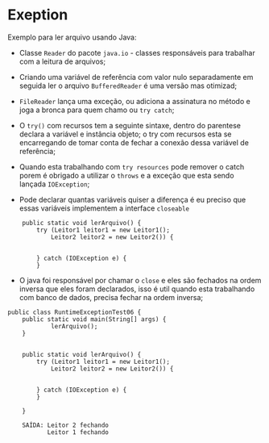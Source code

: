 # Exeption

Exemplo para ler arquivo usando Java:

- Classe `Reader` do pacote `java.io` - classes responsáveis para trabalhar com a leitura de arquivos;
- Criando uma variável de referência com valor nulo separadamente em seguida ler o arquivo `BufferedReader` é uma versão mas otimizad;
- `FileReader` lança uma exceção, ou adiciona a assinatura no método e joga a bronca para quem chamo ou `try catch`;

- O `try()` com recursos tem a seguinte sintaxe, dentro do parentese declara a variável e instância objeto; o try com recursos esta se encarregando de tomar conta de fechar a conexão dessa variável de referência;
- Quando esta trabalhando com `try resources` pode remover o catch porem é obrigado a utilizar o `throws` e a exceção que esta sendo lançada `IOException`;

- Pode declarar quantas variáveis quiser a diferença é eu preciso que essas variáveis implementem a interface `closeable`

```
	public static void lerArquivo() {
		try (Leitor1 leitor1 = new Leitor1();
			Leitor2 leitor2 = new Leitor2()) {


		} catch (IOException e) {
		}
```

- O java foi responsável por chamar o `close` e eles são fechados na ordem inversa que eles foram declarados, isso é util quando esta trabalhando com banco de dados, precisa fechar na ordem inversa;

```
public class RuntimeExceptionTest06 {
	public static void main(String[] args) {
			lerArquivo();
	}


	public static void lerArquivo() {
		try (Leitor1 leitor1 = new Leitor1();
			Leitor2 leitor2 = new Leitor2()) {


		} catch (IOException e) {
		}

	}

    SAÍDA: Leitor 2 fechando
           Leitor 1 fechando
```
